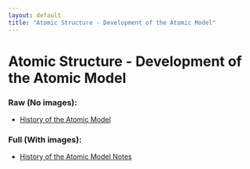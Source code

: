 ```yaml
---
layout: default
title: "Atomic Structure - Development of the Atomic Model"
---
```

# Atomic Structure - Development of the Atomic Model

### Raw (No images):
- [History of the Atomic Model](History%20of%20the%20Atomic%20Model.md)

### Full (With images):
- [History of the Atomic Model Notes](History%20of%20the%20Atomic%20Model%20Notes.md)